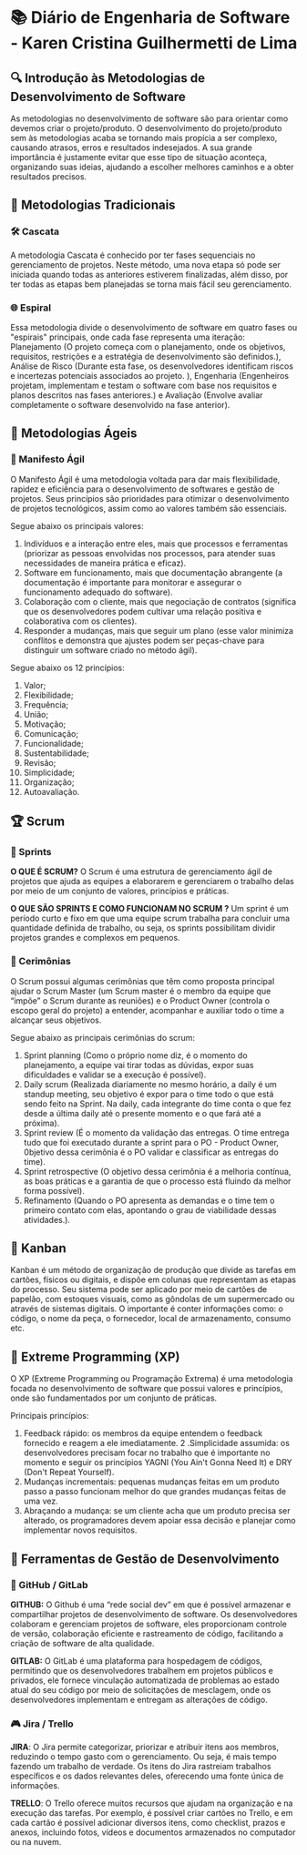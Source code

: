 # 📚 Diário de Engenharia de Software - Karen Cristina Guilhermetti de Lima

## 🔍 Introdução às Metodologias de Desenvolvimento de Software  
As metodologias no desenvolvimento de software são para orientar como devemos criar o projeto/produto. O desenvolvimento do projeto/produto sem às metodologias acaba se tornando mais propícia a ser complexo, causando atrasos, erros e resultados indesejados. A sua grande importância é justamente evitar que esse tipo de situação aconteça, organizando suas ideias, ajudando a escolher melhores caminhos e a obter resultados precisos.

## 📖 Metodologias Tradicionais  
### 🛠️ Cascata  
A metodologia Cascata é conhecido por ter fases sequenciais no gerenciamento de projetos. Neste método, uma nova etapa só pode ser iniciada quando todas as anteriores estiverem finalizadas, além disso, por ter todas as etapas bem planejadas se torna mais fácil seu gerenciamento.

### 🌐 Espiral  
Essa metodologia divide o desenvolvimento de software em quatro fases ou "espirais" principais, onde cada fase representa uma iteração: Planejamento (O projeto começa com o planejamento, onde os objetivos, requisitos, restrições e a estratégia de desenvolvimento são definidos.), Análise de Risco (Durante esta fase, os desenvolvedores identificam riscos e incertezas potenciais associados ao projeto. ), Engenharia (Engenheiros projetam, implementam e testam o software com base nos requisitos e planos descritos nas fases anteriores.) e Avaliação (Envolve avaliar completamente o software desenvolvido na fase anterior).

## 💪 Metodologias Ágeis  
### 📖 Manifesto Ágil  
O Manifesto Ágil é uma metodologia voltada para dar mais flexibilidade, rapidez e eficiência para o desenvolvimento de softwares e gestão de projetos. Seus princípios são prioridades para otimizar o desenvolvimento de projetos tecnológicos, assim como ao valores também são essenciais.

Segue abaixo os principais valores:
 1. Indivíduos e a interação entre eles, mais que processos e ferramentas (priorizar as pessoas envolvidas nos processos, para atender suas necessidades de maneira prática e eficaz).
 2. Software em funcionamento, mais que documentação abrangente (a documentação é importante para monitorar e assegurar o funcionamento adequado do software).
 3. Colaboração com o cliente, mais que negociação de contratos (significa que os desenvolvedores podem cultivar uma relação positiva e colaborativa com os clientes).
 4. Responder a mudanças, mais que seguir um plano (esse valor minimiza conflitos e demonstra que ajustes podem ser peças-chave para distinguir um software criado no método ágil).

Segue abaixo os 12 princípios:
1. Valor;
2. Flexibilidade;
3. Frequência;
4. União;
5. Motivação;
6. Comunicação;
7. Funcionalidade;
8. Sustentabilidade;
9. Revisão;
10. Simplicidade;
11. Organização;
12. Autoavaliação.

## 🏆 Scrum  
### 📅 Sprints  
**O QUE É SCRUM?**
O Scrum é uma estrutura de gerenciamento ágil de projetos que ajuda as equipes a elaborarem e gerenciarem o trabalho delas por meio de um conjunto de valores, princípios e práticas.

**O QUE SÃO SPRINTS E COMO FUNCIONAM NO SCRUM ?**
Um sprint é um período curto e fixo em que uma equipe scrum trabalha para concluir uma quantidade definida de trabalho, ou seja, os sprints possibilitam dividir projetos grandes e complexos em pequenos.

### 💬 Cerimônias  
O  Scrum possui algumas cerimônias que têm como proposta principal ajudar o Scrum Master (um Scrum master é o membro da equipe que “impõe” o Scrum durante as reuniões) e o Product Owner (controla o escopo geral do projeto) a entender, acompanhar e auxiliar todo o time a alcançar seus objetivos.

Segue abaixo as principais cerimônias do scrum:
1. Sprint planning (Como o próprio nome diz, é o momento do planejamento, a equipe vai tirar todas as dúvidas, expor suas dificuldades e validar se a execução é possível).
2. Daily scrum (Realizada diariamente no mesmo horário, a daily é um standup meeting, seu objetivo é expor para o time todo o que está sendo feito na Sprint. Na daily, cada integrante do time conta o que fez desde a última daily até o presente momento e o que fará até a próxima).
3. Sprint review (É o momento da validação das entregas. O time entrega tudo que foi executado durante a sprint para o PO - Product Owner, 0bjetivo dessa cerimônia é o PO validar e classificar as entregas do time).
4. Sprint retrospective (O objetivo dessa cerimônia é a melhoria contínua, as boas práticas e a garantia de que o processo está fluindo da melhor forma possível).
5. Refinamento (Quando o PO apresenta as demandas e o time tem o primeiro contato com elas, apontando o grau de viabilidade dessas atividades.).

## 🎯 Kanban  
Kanban é um método de organização de produção que divide as tarefas em cartões, físicos ou digitais, e dispõe em colunas que representam as etapas do processo. Seu sistema pode ser aplicado por meio de cartões de papelão, com estoques visuais, como as gôndolas de um supermercado ou através de sistemas digitais. O importante é conter informações como: o código, o nome da peça, o fornecedor, local de armazenamento, consumo etc.

## 🚀 Extreme Programming (XP)  
O XP (Extreme Programming ou Programação Extrema) é uma metodologia focada no desenvolvimento de software que possui valores e princípios, onde são fundamentados por um conjunto de práticas.

Principais princípios:

1. Feedback rápido: os membros da equipe entendem o feedback fornecido e reagem a ele imediatamente.
2 .Simplicidade assumida: os desenvolvedores precisam focar no trabalho que é importante no momento e seguir os princípios YAGNI (You Ain't Gonna Need It) e DRY (Don't Repeat Yourself).
3. Mudanças incrementais: pequenas mudanças feitas em um produto passo a passo funcionam melhor do que grandes mudanças feitas de uma vez.
4. Abraçando a mudança: se um cliente acha que um produto precisa ser alterado, os programadores devem apoiar essa decisão e planejar como implementar novos requisitos.

## 🔧 Ferramentas de Gestão de Desenvolvimento  
### 💪 GitHub / GitLab 
**GITHUB:** O Github é uma “rede social dev” em que é possível armazenar e compartilhar projetos de desenvolvimento de software. Os desenvolvedores colaboram e gerenciam projetos de software, eles proporcionam controle de versão, colaboração eficiente e rastreamento de código, facilitando a criação de software de alta qualidade. 

**GITLAB:** O GitLab é uma plataforma para hospedagem de códigos, permitindo que os desenvolvedores trabalhem em projetos públicos e privados, ele fornece vinculação automatizada de problemas ao estado atual do seu código por meio de solicitações de mesclagem, onde os desenvolvedores implementam e entregam as alterações de código.


### 🎮 Jira / Trello  
**JIRA**: O Jira permite categorizar, priorizar e atribuir itens aos membros, reduzindo o tempo gasto com o gerenciamento. Ou seja, é mais tempo fazendo um trabalho de verdade. Os itens do Jira rastreiam trabalhos específicos e os dados relevantes deles, oferecendo uma fonte única de informações.

**TRELLO**: O Trello oferece muitos recursos que ajudam na organização e na execução das tarefas. Por exemplo, é possível criar cartões no Trello, e em cada cartão é possível adicionar diversos itens, como checklist, prazos e anexos, incluindo fotos, vídeos e documentos armazenados no computador ou na nuvem.
